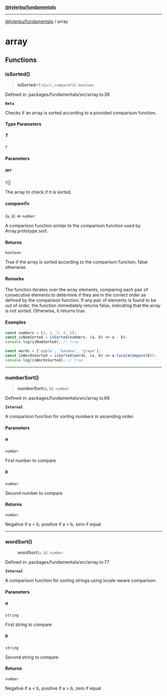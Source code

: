 [**@tylerbu/fundamentals**](README.md)

***

[@tylerbu/fundamentals](README.md) / array

# array

## Functions

### isSorted()

> **isSorted**\<`T`\>(`arr`, `compareFn`): `boolean`

Defined in: packages/fundamentals/src/array.ts:36

**`Beta`**

Checks if an array is sorted according to a provided comparison function.

#### Type Parameters

##### T

`T`

#### Parameters

##### arr

`T`[]

The array to check if it is sorted.

##### compareFn

(`a`, `b`) => `number`

A comparison function similar to the comparison function used by Array.prototype.sort.

#### Returns

`boolean`

True if the array is sorted according to the comparison function, false otherwise.

#### Remarks

The function iterates over the array elements, comparing each pair of consecutive elements
to determine if they are in the correct order as defined by the comparison function.
If any pair of elements is found to be out of order, the function immediately returns false,
indicating that the array is not sorted. Otherwise, it returns true.

#### Examples

```ts
const numbers = [1, 2, 3, 4, 5];
const isNumSorted = isSorted(numbers, (a, b) => a - b);
console.log(isNumSorted); // true
```

```ts
const words = ['apple', 'banana', 'grape'];
const isWordsSorted = isSorted(words, (a, b) => a.localeCompare(b));
console.log(isWordsSorted); // true
```

***

### numberSort()

> **numberSort**(`a`, `b`): `number`

Defined in: packages/fundamentals/src/array.ts:66

**`Internal`**

A comparison function for sorting numbers in ascending order.

#### Parameters

##### a

`number`

First number to compare

##### b

`number`

Second number to compare

#### Returns

`number`

Negative if a \< b, positive if a \> b, zero if equal

***

### wordSort()

> **wordSort**(`a`, `b`): `number`

Defined in: packages/fundamentals/src/array.ts:77

**`Internal`**

A comparison function for sorting strings using locale-aware comparison.

#### Parameters

##### a

`string`

First string to compare

##### b

`string`

Second string to compare

#### Returns

`number`

Negative if a \< b, positive if a \> b, zero if equal
